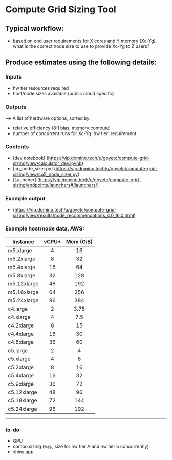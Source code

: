 # Compute Grid Sizing Tool

## Typical workflow:
- based on end user requirements for X cores and Y memory (Xc-Yg), what is the correct node size to use to provide Xc-Yg to Z users? 

## Produce estimates using the following details:

### Inputs
- hw tier resources required
- host/node sizes available (public cloud specific)

### Outputs
--> A list of hardware options, sorted by:
- relative efficiency (8:1 bias, memory:compute)
- number of concurrent runs for Xc-Yg 'hw tier' requirement

### Contents
* [dev notebook] (https://vip.domino.tech/u/goyetc/compute-grid-sizing/view/calculator_dev.ipynb)
* [cg_node_sizer.py] (https://vip.domino.tech/u/goyetc/compute-grid-sizing/view/cg2_node_sizer.py)
* [Launcher] (https://vip.domino.tech/u/goyetc/compute-grid-sizing/endpoints/launchers#/launchers/) 

### Example output
*  (https://vip.domino.tech/u/goyetc/compute-grid-sizing/view/results/node_recommendations_4.0_16.0.html) 

### Example host/node data, AWS:

|Instance   |vCPU*|Mem (GiB)|
|-----------|:-----:|:---------:|
|m5.xlarge  |4    |16       |
|m5.2xlarge |8    |32       |
|m5.4xlarge |16   |64       |
|m5.8xlarge |32   |128      |
|m5.12xlarge|48   |192      |
|m5.16xlarge|64   |256      |
|m5.24xlarge|96   |384      |
|c4.large   |2    |3.75     |
|c4.xlarge  |4    |7.5      |
|c4.2xlarge |8    |15       |
|c4.4xlarge |16   |30       |
|c4.8xlarge |36   |60       |
|c5.large   |2    |4        |
|c5.xlarge  |4    |8        |
|c5.2xlarge |8    |16       |
|c5.4xlarge |16   |32       |
|c5.9xlarge |36   |72       |
|c5.12xlarge|48   |96       |
|c5.18xlarge|72   |144      |
|c5.24xlarge|96   |192      |

---

### to-do
* GPU
* combo sizing (e.g., size for hw tier A and hw tier b concurrently) 
* shiny app
